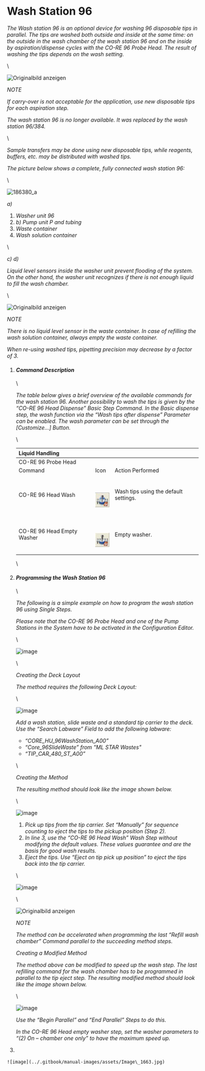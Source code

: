 # Wash Station 96‌

_The Wash station 96 is an optional device for washing 96 disposable tips in parallel. The tips are washed both outside and inside at the same time: on the outside in the wash chamber of the wash station 96 and on the inside by aspiration/dispense cycles with the CO-RE 96 Probe Head. The result of washing the tips depends on the wash setting._

\\

![Originalbild anzeigen](../.gitbook/manual-images/assets/Image\_1652.jpg)

_NOTE_

_If carry-over is not acceptable for the application, use new disposable tips for each aspiration step._

_The wash station 96 is no longer available. It was replaced by the wash station 96/384._

\\

_Sample transfers may be done using new disposable tips, while reagents, buffers, etc. may be distributed with washed tips._

_The picture below shows a complete, fully connected wash station 96:_

\\

![186380\_a](../.gitbook/manual-images/assets/Image\_1653.jpg)

_a)_

1. _Washer unit 96_
2. _b) Pump unit P and tubing_
3. _Waste container_
4. _Wash solution container_

\\

_c) d)_

_Liquid level sensors inside the washer unit prevent flooding of the system. On the other hand, the washer unit recognizes if there is not enough liquid to fill the wash chamber._

\\

![Originalbild anzeigen](../.gitbook/manual-images/assets/Image\_1654.jpg)

_NOTE_

_There is no liquid level sensor in the waste container. In case of refilling the wash solution container, always empty the waste container._

_When re-using washed tips, pipetting precision may decrease by a factor of 3._

1.  #### _‌Command Description‌_

    \\

    _The table below gives a brief overview of the available commands for the wash station 96. Another possibility to wash the tips is given by the “CO-RE 96 Head Dispense” Basic Step Command. In the Basic dispense step, the wash function via the “Wash tips after dispense” Parameter can be enabled. The wash parameter can be set through the \[Customize…] Button._

    \\

    | Liquid Handling            |                                                                                                                                              |                                       |
    | -------------------------- | -------------------------------------------------------------------------------------------------------------------------------------------- | ------------------------------------- |
    | CO-RE 96 Probe Head        |                                                                                                                                              |                                       |
    | Command                    | Icon                                                                                                                                         | Action Performed                      |
    | CO-RE 96 Head Wash         | <p><br></p><p><img src="../.gitbook/manual-images/assets/Image_1655.jpg" alt="NewIMAGES/core96headwash.bmp" data-size="original"></p>        | Wash tips using the default settings. |
    | CO-RE 96 Head Empty Washer | <p><br></p><p><img src="../.gitbook/manual-images/assets/Image_1656.jpg" alt="NewIMAGES/core96heademptyWasher.bmp" data-size="original"></p> | Empty washer.                         |

    \\
2.  #### _‌Programming the Wash Station 96‌_

    \\

    _The following is a simple example on how to program the wash station 96 using Single Steps._

    _Please note that the CO-RE 96 Probe Head and one of the Pump Stations in the System have to be activated in the Configuration Editor._

    \\

    ![image](../.gitbook/manual-images/assets/Image\_1657.jpg)

    \\

    _Creating the Deck Layout_

    _The method requires the following Deck Layout:_

    \\

    ![image](../.gitbook/manual-images/assets/Image\_1658.jpg)

    _Add a wash station, slide waste and a standard tip carrier to the deck. Use the “Search Labware” Field to add the following labware:_

    * _“CORE\_HU\_96WashStation\_A00”_
    * _“Core\_96SlideWaste” from "ML STAR Wastes"_
    * _“TIP\_CAR\_480\_ST\_A00”_

    \\

    _Creating the Method_

    _The resulting method should look like the image shown below._

    \\

    ![image](../.gitbook/manual-images/assets/Image\_1659.jpg)

    1. _Pick up tips from the tip carrier. Set “Manually” for sequence counting to eject the tips to the pickup position (Step 2)._
    2. _In line 3, use the “CO-RE 96 Head Wash” Wash Step without modifying the default values. These values guarantee and are the basis for good wash results._
    3. _Eject the tips. Use “Eject on tip pick up position” to eject the tips back into the tip carrier._

    \\

    ![image](../.gitbook/manual-images/assets/Image\_1660.jpg)

    \\

    ![Originalbild anzeigen](../.gitbook/manual-images/assets/Image\_1661.jpg)

    _NOTE_

    _The method can be accelerated when programming the last “Refill wash chamber” Command parallel to the succeeding method steps._

    _Creating a Modified Method_

    _The method above can be modified to speed up the wash step. The last refilling command for the wash chamber has to be programmed in parallel to the tip eject step. The resulting modified method should look like the image shown below._

    \\

    ![image](../.gitbook/manual-images/assets/Image\_1662.jpg)

    _Use the “Begin Parallel” and “End Parallel” Steps to do this._

    _In the CO-RE 96 Head empty washer step, set the washer parameters to “(2) On – chamber one only” to have the maximum speed up._
3.

    ![image](../.gitbook/manual-images/assets/Image\_1663.jpg)
